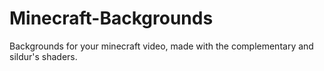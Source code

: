 # Minecraft-Backgrounds
Backgrounds for your minecraft video, made with the complementary and sildur's shaders.
